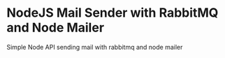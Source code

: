 # NodeJS Mail Sender with RabbitMQ and Node Mailer
Simple Node API sending mail with rabbitmq and node mailer
